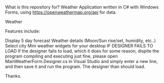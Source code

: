 What is this repository for?
Weather Application written in C# with Windows Forms, using https://openweathermap.org/api for data.

Weather

Features include:

Display 5 day forecast
Weather details (Moon/Sun rise/set, humidity, etc..)
Select city
Mini weather widgets for your desktop
IF DESIGNER FAILS TO LOAD
If the designer fails to load, which it does for some reason, dispite the program compiling and executing just fine, please open MainWeatherForm.Designer.cs in Visual Studio and simply enter a new line, and then save it and run the program. The designer than should load.

Thanks.
